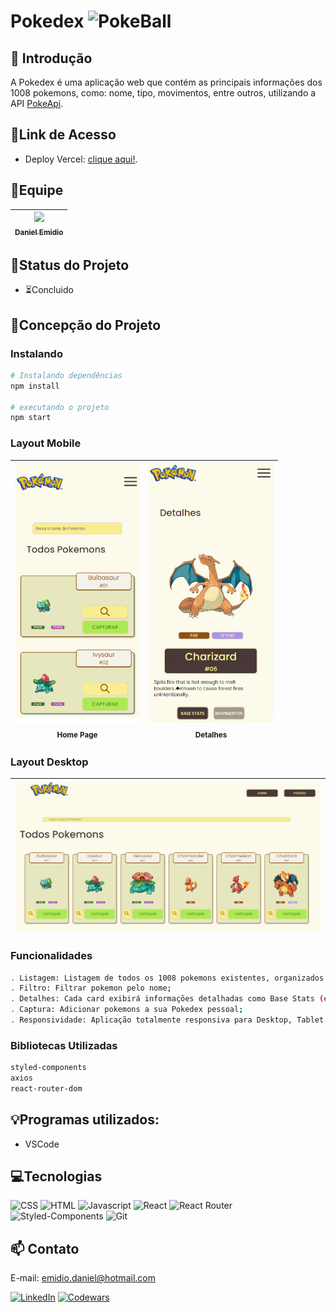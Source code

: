 # Pokedex ![PokeBall](https://raw.githubusercontent.com/PokeAPI/sprites/master/sprites/items/poke-ball.png)

## 📖 Introdução 

A Pokedex é uma aplicação web que contém as principais informações dos 1008 pokemons, como: nome, tipo, movimentos, entre outros, utilizando a API [PokeApi](https://pokeapi.co/).

## 🔗Link de Acesso
- Deploy Vercel: [clique aqui!](https://pokedex-ruddy-tau-65.vercel.app/).

## 👥Equipe
| [<img src="https://avatars.githubusercontent.com/u/111311678?v=4" width=115><br><sub>Daniel Emidio</sub>](https://github.com/DanielEmidio1988) |
| :---: |

## 🧭Status do Projeto
- ⏳Concluido

## 📄Concepção do Projeto

### Instalando
```bash
# Instalando dependências
npm install

# executando o projeto
npm start
```

### Layout Mobile

| <img src="./src/assets/layoutMobile1.png" width=200><br><sub>Home Page</sub> | <img src="./src/assets/layoutMobile2.png" width=200><br><sub>Detalhes</sub> |
| :---: | :---: |

### Layout Desktop

| <img src="./src/assets/layoutdesktop.png" width=600><br> |
| :---: |


### Funcionalidades
```bash
. Listagem: Listagem de todos os 1008 pokemons existentes, organizados por página (20 em cada);
. Filtro: Filtrar pokemon pelo nome;
. Detalhes: Cada card exibirá informações detalhadas como Base Stats (estatisticas) e Movimentos ao ser clicado;
. Captura: Adicionar pokemons a sua Pokedex pessoal;
. Responsividade: Aplicação totalmente responsiva para Desktop, Tablet e Celulares;
```

### Bibliotecas Utilizadas

```bash
styled-components
axios
react-router-dom
```

## 💡Programas utilizados:
- VSCode

## 💻Tecnologias 

![CSS](https://img.shields.io/badge/CSS3-1572B6?style=for-the-badge&logo=css3&logoColor=white)
![HTML](https://img.shields.io/badge/HTML5-E34F26?style=for-the-badge&logo=html5&logoColor=white)
![Javascript](https://img.shields.io/badge/JavaScript-323330?style=for-the-badge&logo=javascript&logoColor=F7DF1E)
![React](https://img.shields.io/badge/React-20232A?style=for-the-badge&logo=react&logoColor=61DAFB)
![React Router](https://img.shields.io/badge/React_Router-CA4245?style=for-the-badge&logo=react-router&logoColor=white)
![Styled-Components](https://img.shields.io/badge/styled--components-DB7093?style=for-the-badge&logo=styled-components&logoColor=white)
![Git](https://img.shields.io/badge/GIT-E44C30?style=for-the-badge&logo=git&logoColor=white)

## 📫 Contato

E-mail: emidio.daniel@hotmail.com

[![LinkedIn](https://img.shields.io/badge/LinkedIn-0077B5?style=for-the-badge&logo=linkedin&logoColor=white)](https://www.linkedin.com/in/danielemidio1988/)
[![Codewars](https://img.shields.io/badge/Codewars-B1361E?style=for-the-badge&logo=Codewars&logoColor=white)](https://www.codewars.com/users/DanielEmidio1988)
